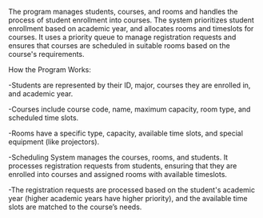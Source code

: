 The program manages students, courses, and rooms and handles the process of student enrollment into courses. The system prioritizes student enrollment based on academic year, and allocates rooms and timeslots for courses. It uses a priority queue to manage registration requests and ensures that courses are scheduled in suitable rooms based on the course's requirements.

How the Program Works:

-Students are represented by their ID, major, courses they are enrolled in, and academic year.

-Courses include course code, name, maximum capacity, room type, and scheduled time slots.

-Rooms have a specific type, capacity, available time slots, and special equipment (like projectors).

-Scheduling System manages the courses, rooms, and students. It processes registration requests from students, ensuring that they are enrolled into courses and assigned rooms with available timeslots.

-The registration requests are processed based on the student's academic year (higher academic years have higher priority), and the available time slots are matched to the course’s needs.
